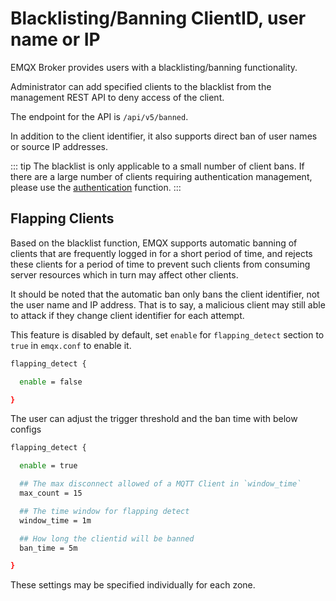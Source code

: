 # Blacklisting/Banning ClientID, user name or IP

EMQX Broker provides users with a blacklisting/banning functionality.

Administrator can add specified clients to the blacklist from the management REST API
to deny access of the client.

The endpoint for the API is `/api/v5/banned`.

In addition to the client identifier, it also supports direct ban of user names or source IP addresses.

::: tip
The blacklist is only applicable to a small number of client bans.
If there are a large number of clients requiring authentication management,
please use the [authentication](./authn/authn.md) function.
:::

## Flapping Clients

Based on the blacklist function, EMQX supports automatic banning of clients that are frequently
logged in for a short period of time, and rejects these clients for a period of time
to prevent such clients from consuming server resources which in turn may affect other clients.

It should be noted that the automatic ban only bans the client identifier,
not the user name and IP address.
That is to say, a malicious client may still able to attack if they change client identifier for each attempt.

This feature is disabled by default, set `enable` for `flapping_detect` section to `true` in `emqx.conf` to enable it.

```bash
flapping_detect {

  enable = false

}
```

The user can adjust the trigger threshold and the ban time with below configs

```bash
flapping_detect {

  enable = true

  ## The max disconnect allowed of a MQTT Client in `window_time`
  max_count = 15

  ## The time window for flapping detect
  window_time = 1m

  ## How long the clientid will be banned
  ban_time = 5m

}
```

These settings may be specified individually for each zone.
